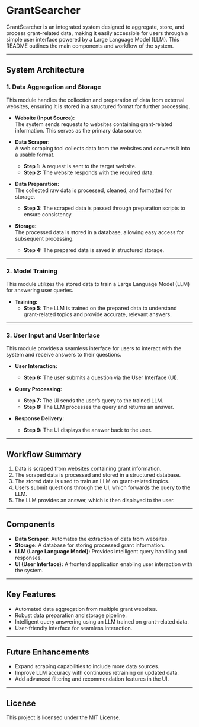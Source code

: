 # GrantSearcher

GrantSearcher is an integrated system designed to aggregate, store, and process grant-related data, making it easily accessible for users through a simple user interface powered by a Large Language Model (LLM). This README outlines the main components and workflow of the system.

---

## System Architecture

### 1. **Data Aggregation and Storage**
This module handles the collection and preparation of data from external websites, ensuring it is stored in a structured format for further processing.

- **Website (Input Source):**  
  The system sends requests to websites containing grant-related information. This serves as the primary data source.

- **Data Scraper:**  
  A web scraping tool collects data from the websites and converts it into a usable format.  
  - **Step 1:** A request is sent to the target website.  
  - **Step 2:** The website responds with the required data.

- **Data Preparation:**  
  The collected raw data is processed, cleaned, and formatted for storage.  
  - **Step 3:** The scraped data is passed through preparation scripts to ensure consistency.

- **Storage:**  
  The processed data is stored in a database, allowing easy access for subsequent processing.  
  - **Step 4:** The prepared data is saved in structured storage.

---

### 2. **Model Training**
This module utilizes the stored data to train a Large Language Model (LLM) for answering user queries.

- **Training:**  
  - **Step 5:** The LLM is trained on the prepared data to understand grant-related topics and provide accurate, relevant answers.

---

### 3. **User Input and User Interface**
This module provides a seamless interface for users to interact with the system and receive answers to their questions.

- **User Interaction:**  
  - **Step 6:** The user submits a question via the User Interface (UI).  

- **Query Processing:**  
  - **Step 7:** The UI sends the user’s query to the trained LLM.  
  - **Step 8:** The LLM processes the query and returns an answer.

- **Response Delivery:**  
  - **Step 9:** The UI displays the answer back to the user.

---

## Workflow Summary

1. Data is scraped from websites containing grant information.  
2. The scraped data is processed and stored in a structured database.  
3. The stored data is used to train an LLM on grant-related topics.  
4. Users submit questions through the UI, which forwards the query to the LLM.  
5. The LLM provides an answer, which is then displayed to the user.

---

## Components

- **Data Scraper:** Automates the extraction of data from websites.  
- **Storage:** A database for storing processed grant information.  
- **LLM (Large Language Model):** Provides intelligent query handling and responses.  
- **UI (User Interface):** A frontend application enabling user interaction with the system.

---

## Key Features

- Automated data aggregation from multiple grant websites.  
- Robust data preparation and storage pipeline.  
- Intelligent query answering using an LLM trained on grant-related data.  
- User-friendly interface for seamless interaction.

---

## Future Enhancements

- Expand scraping capabilities to include more data sources.  
- Improve LLM accuracy with continuous retraining on updated data.  
- Add advanced filtering and recommendation features in the UI.

---

## License

This project is licensed under the MIT License.
